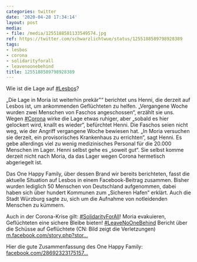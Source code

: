 ```yaml
---
categories: twitter
date: '2020-04-28 17:34:14'
layout: post
media:
- file: /media/1255188581133549574.jpg
ref: https://twitter.com/schwarzlichtwue/status/1255188589798928389
tags:
- lesbos
- corona
- solidarityforall
- leavenoonebehind
title: 1255188589798928389
---
```

Wie ist die Lage auf [#Lesbos](/t/lesbos)?



„Die Lage in Moria ist weiterhin prekär"“ berichtet uns Henni, die derzeit auf Lesbos ist, um ankommenden Geflüchteten zu helfen. „Vergangene Woche wurden zwei Menschen von Faschos angeschossen“, erzählt sie uns. 
Wegen [#Corona](/t/corona) wirke die Lage etwas ruhiger, aber „sobald es hier gelockert wird, knallt es wieder“, befürchtet Henni. Die Faschos seien nicht weg, wie der Angriff vergangene Woche bewiesen hat.
„In Moria versuchen sie derzeit, ein provisorisches Krankenhaus zu errichten“, sagt Henni. Es gebe allerdings viel zu wenig medizinisches Personal für die 20.000 Menschen im Lager.
Henni selbst gehe es „soweit gut“. Sie selbst komme derzeit nicht nach Moria, da das Lager wegen Corona hermetisch abgeriegelt ist.



Das One Happy Family, über dessen Brand wir bereits berichteten, fasst die aktuelle Situation auf Lesbos in einem Facebook-Beitrag zusammen.
Bisher wurden lediglich 50 Menschen von Deutschland aufgenommen, dabei haben sich über hundert Kommunen zum „Sicheren Hafen“ erklärt. Auch die Stadt Würzburg sagte zu, sich um die Aufnahme von notleidenden Menschen zu kümmern.



Auch in der Corona-Krise gilt: [#SolidarityForAll](/t/solidarityforall)!
Moria evakuieren, Geflüchteten eine sichere Bleibe bieten! [#LeaveNoOneBehind](/t/leavenoonebehind)
Bericht über die Schüsse auf Geflüchtete (CN: Bild zeigt die Verletzungen) [m.facebook.com/story.php?stor…](https://m.facebook.com/story.php?story_fbid=2943016749099531&id=657905327610696)



Hier die gute Zusammenfassung des One Happy Family: [facebook.com/28692323175157…](https://www.facebook.com/286923231751573/posts/916147892162434/)